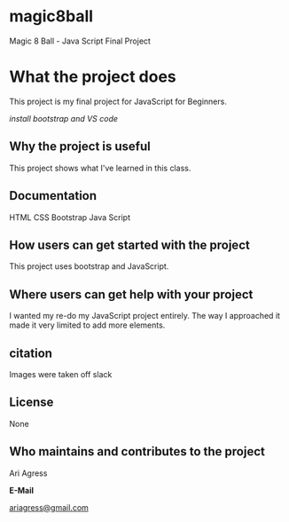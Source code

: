 # magic8ball

Magic 8 Ball - Java Script Final Project

# What the project does

This project is my final project for JavaScript for Beginners.

_install bootstrap and VS code_

## Why the project is useful

This project shows what I've learned in this class.

## Documentation

HTML
CSS
Bootstrap
Java Script

## How users can get started with the project

This project uses bootstrap and JavaScript.

## Where users can get help with your project

I wanted my re-do my JavaScript project entirely. The way I approached it made it very limited to add more elements.

## citation

Images were taken off slack

## License

None

## Who maintains and contributes to the project

Ari Agress

**E-Mail**

ariagress@gmail.com
